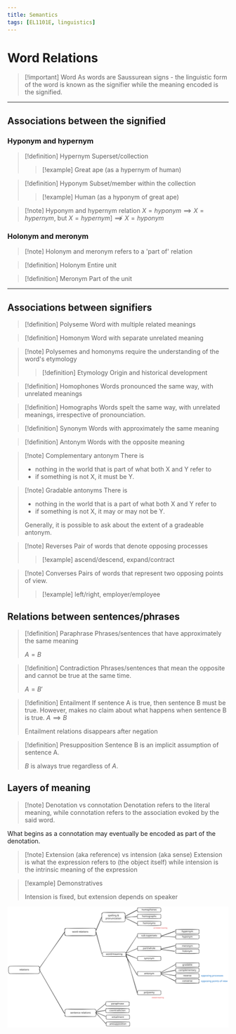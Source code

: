 ```yaml
---
title: Semantics
tags: [EL1101E, linguistics]
---
```


# Word Relations

> [!important] Word
> As words are Saussurean signs  - the linguistic form of the word is known as the signifier while the meaning encoded is the signified.

---

## Associations between the signified

### Hyponym and hypernym

> [!definition] Hypernym
> Superset/collection
> 
> > [!example]
> > Great ape (as a hypernym of human)

> [!definition] Hyponym
> Subset/member within the collection
> 
> > [!example]
>  Human (as a hyponym of great ape)

> [!note] Hyponym and hypernym relation
> $X = hyponym \implies X = hypernym$, but $X = hypernym ] \not\implies X = hyponym$

### Holonym and meronym

> [!note] Holonym and meronym refers to a 'part of' relation

> [!definition] Holonym
> Entire unit

> [!definition] Meronym
> Part of the unit

---

## Associations between signifiers

> [!definition] Polyseme
> Word with multiple related meanings

> [!definition] Homonym
> Word with separate unrelated meaning

> [!note] Polysemes and homonyms require the understanding of the word's etymology
> > [!definition] Etymology
> > Origin and historical development

> [!definition] Homophones
> Words pronounced the same way, with unrelated meanings

> [!definition] Homographs
> Words spelt the same way, with unrelated meanings, irrespective of pronounciation.

> [!definition] Synonym
> Words with approximately the same meaning

> [!definition] Antonym
> Words with the opposite meaning

> [!note] Complementary antonym
> There is
> - nothing in the world that is part of what both X and Y refer to
> - if something is not X, it must be Y.

> [!note] Gradable antonyms
> There is
> - nothing in the world that is a part of what both X and Y refer to
> - if something is not X, it may or may not be Y.
> 
> Generally, it is possible to ask about the extent of a gradeable antonym.

> [!note] Reverses
> Pair of words that denote opposing processes
> 
> > [!example] ascend/descend, expand/contract

> [!note] Converses
> Pairs of words that represent two opposing points of view.
> > [!example] left/right, employer/employee

## Relations between sentences/phrases

> [!definition] Paraphrase
> Phrases/sentences that have approximately the same meaning
> 
> $A = B$

> [!definition] Contradiction
> Phrases/sentences that mean the opposite and cannot be true at the same time.
> 
> $A = B'$

> [!definition] Entailment
> If sentence A is true, then sentence B must be true. However, makes no claim about what happens when sentence B is true. 
> $A \implies B$
> 
> Entailment relations disappears after negation

> [!definition] Presupposition
> Sentence B is an implicit assumption of sentence A.
> 
> $B$ is always true regardless of $A$.
> 

## Layers of meaning

> [!note] Denotation vs connotation
> Denotation refers to the literal meaning, while connotation refers to the association evoked by the said word.

What begins as a connotation may eventually be encoded as part of the denotation.

> [!note] Extension (aka reference) vs intension (aka sense)
> Extension is what the expression refers to (the object itself) while intension is the intrinsic meaning of the expression

> [!example] Demonstratives
> 
> Intension is fixed, but extension depends on speaker

![](media/semantics.svg)
